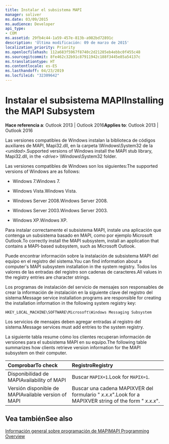 ```yaml
---
title: Instalar el subsistema MAPI
manager: soliver
ms.date: 03/09/2015
ms.audience: Developer
api_type:
- COM
ms.assetid: 29fb4c44-1a59-457e-813b-a982bd72891c
description: 'Última modificación: 09 de marzo de 2015'
localization_priority: Priority
ms.openlocfilehash: 112a683f5967f8740c2d21285eb4ebbc0f455c48
ms.sourcegitcommit: 8fe462c32b91c87911942c188f3445e85a54137c
ms.translationtype: HT
ms.contentlocale: es-ES
ms.lasthandoff: 04/23/2019
ms.locfileid: "32309642"
---
```

# <a name="installing-the-mapi-subsystem"></a><span data-ttu-id="7c651-103">Instalar el subsistema MAPI</span><span class="sxs-lookup"><span data-stu-id="7c651-103">Installing the MAPI Subsystem</span></span>

  
  
<span data-ttu-id="7c651-104">**Hace referencia a**: Outlook 2013 | Outlook 2016</span><span class="sxs-lookup"><span data-stu-id="7c651-104">**Applies to**: Outlook 2013 | Outlook 2016</span></span> 
  
<span data-ttu-id="7c651-105">Las versiones compatibles de Windows instalan la biblioteca de códigos auxiliares de MAPI, Mapi32.dll, en la carpeta \Windows\System32 de la _\<unidad\>_.</span><span class="sxs-lookup"><span data-stu-id="7c651-105">Supported versions of Windows install the MAPI stub library, Mapi32.dll, in the  _\<drive\>_ \Windows\System32 folder.</span></span> 
  
<span data-ttu-id="7c651-106">Las versiones compatibles de Windows son los siguientes:</span><span class="sxs-lookup"><span data-stu-id="7c651-106">The supported versions of Windows are as follows:</span></span>
  
- <span data-ttu-id="7c651-107">Windows 7.</span><span class="sxs-lookup"><span data-stu-id="7c651-107">Windows 7.</span></span>
    
- <span data-ttu-id="7c651-108">Windows Vista.</span><span class="sxs-lookup"><span data-stu-id="7c651-108">Windows Vista.</span></span>
    
- <span data-ttu-id="7c651-109">Windows Server 2008.</span><span class="sxs-lookup"><span data-stu-id="7c651-109">Windows Server 2008.</span></span>
    
- <span data-ttu-id="7c651-110">Windows Server 2003.</span><span class="sxs-lookup"><span data-stu-id="7c651-110">Windows Server 2003.</span></span>
    
- <span data-ttu-id="7c651-111">Windows XP.</span><span class="sxs-lookup"><span data-stu-id="7c651-111">Windows XP.</span></span>
    
<span data-ttu-id="7c651-112">Para instalar correctamente el subsistema MAPI, instale una aplicación que contenga un subsistema basado en MAPI, como por ejemplo Microsoft Outlook.</span><span class="sxs-lookup"><span data-stu-id="7c651-112">To correctly install the MAPI subsystem, install an application that contains a MAPI-based subsystem, such as Microsoft Outlook.</span></span>
  
<span data-ttu-id="7c651-113">Puede encontrar información sobre la instalación de subsistema MAPI del equipo en el registro del sistema.</span><span class="sxs-lookup"><span data-stu-id="7c651-113">You can find information about a computer's MAPI subsystem installation in the system registry.</span></span> <span data-ttu-id="7c651-114">Todos los valores de las entradas del registro son cadenas de caracteres.</span><span class="sxs-lookup"><span data-stu-id="7c651-114">All values in the registry entries are character strings.</span></span> 
  
<span data-ttu-id="7c651-115">Los programas de instalación del servicio de mensajes son responsables de crear la información de instalación en la siguiente clave del registro del sistema:</span><span class="sxs-lookup"><span data-stu-id="7c651-115">Message service installation programs are responsible for creating the installation information in the following system registry key:</span></span> 
  
 `HKEY_LOCAL_MACHINE\SOFTWARE\Microsoft\Windows Messaging Subsystem`
  
<span data-ttu-id="7c651-116">Los servicios de mensajes deben agregar entradas al registro del sistema.</span><span class="sxs-lookup"><span data-stu-id="7c651-116">Message services must add entries to the system registry.</span></span> 
  
<span data-ttu-id="7c651-117">La siguiente tabla resume cómo los clientes recuperan información de versiones para el subsistema MAPI en su equipo.</span><span class="sxs-lookup"><span data-stu-id="7c651-117">The following table summarizes how clients retrieve version information for the MAPI subsystem on their computer.</span></span>
  
|<span data-ttu-id="7c651-118">**Comprobar**</span><span class="sxs-lookup"><span data-stu-id="7c651-118">**To check**</span></span>|<span data-ttu-id="7c651-119">**Registro**</span><span class="sxs-lookup"><span data-stu-id="7c651-119">**Registry**</span></span>|
|:-----|:-----|
|<span data-ttu-id="7c651-120">Disponibilidad de MAPI</span><span class="sxs-lookup"><span data-stu-id="7c651-120">Availability of MAPI</span></span>  <br/> |<span data-ttu-id="7c651-121">Buscar  `MAPIX=1`.</span><span class="sxs-lookup"><span data-stu-id="7c651-121">Look for  `MAPIX=1`.</span></span>  <br/> |
|<span data-ttu-id="7c651-122">Versión disponible de MAPI</span><span class="sxs-lookup"><span data-stu-id="7c651-122">Available version of MAPI</span></span>  <br/> |<span data-ttu-id="7c651-123">Buscar una cadena MAPIXVER del formulario " _x.x.x_".</span><span class="sxs-lookup"><span data-stu-id="7c651-123">Look for a MAPIXVER string of the form " _x.x.x_".</span></span>  <br/> |
   
## <a name="see-also"></a><span data-ttu-id="7c651-124">Vea también</span><span class="sxs-lookup"><span data-stu-id="7c651-124">See also</span></span>



[<span data-ttu-id="7c651-125">Información general sobre programación de MAPI</span><span class="sxs-lookup"><span data-stu-id="7c651-125">MAPI Programming Overview</span></span>](mapi-programming-overview.md)

